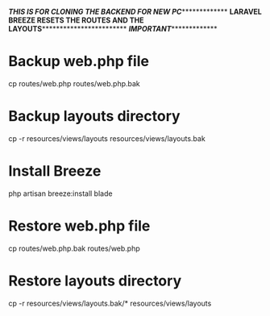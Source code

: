 *************THIS IS FOR CLONING THE BACKEND FOR NEW PC**************************
******LARAVEL BREEZE RESETS THE ROUTES AND THE LAYOUTS******************************
***************IMPORTANT****************************

# Backup web.php file
cp routes/web.php routes/web.php.bak

# Backup layouts directory
cp -r resources/views/layouts resources/views/layouts.bak

# Install Breeze
php artisan breeze:install blade

# Restore web.php file
cp routes/web.php.bak routes/web.php

# Restore layouts directory
cp -r resources/views/layouts.bak/* resources/views/layouts
